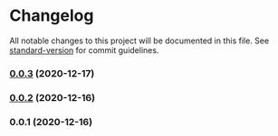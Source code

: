 # Changelog

All notable changes to this project will be documented in this file. See [standard-version](https://github.com/conventional-changelog/standard-version) for commit guidelines.

### [0.0.3](https://github.com/adurc/driver-mssql/compare/v0.0.2...v0.0.3) (2020-12-17)

### [0.0.2](https://github.com/adurc/driver-mssql/compare/v0.0.1...v0.0.2) (2020-12-16)

### 0.0.1 (2020-12-16)
